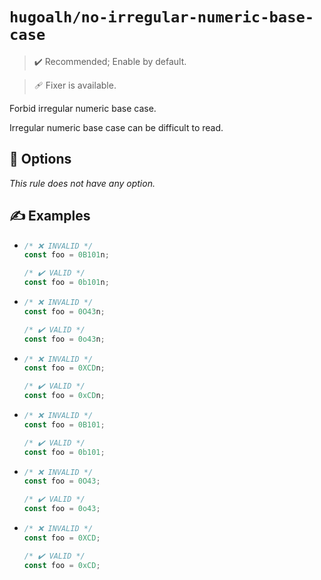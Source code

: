 # `hugoalh/no-irregular-numeric-base-case`

> ✔️ Recommended; Enable by default.

> 🩹 Fixer is available.

Forbid irregular numeric base case.

Irregular numeric base case can be difficult to read.

## 🔧 Options

*This rule does not have any option.*

## ✍️ Examples

- ```ts
  /* ❌ INVALID */
  const foo = 0B101n;

  /* ✔️ VALID */
  const foo = 0b101n;
  ```
- ```ts
  /* ❌ INVALID */
  const foo = 0O43n;

  /* ✔️ VALID */
  const foo = 0o43n;
  ```
- ```ts
  /* ❌ INVALID */
  const foo = 0XCDn;

  /* ✔️ VALID */
  const foo = 0xCDn;
  ```
- ```ts
  /* ❌ INVALID */
  const foo = 0B101;

  /* ✔️ VALID */
  const foo = 0b101;
  ```
- ```ts
  /* ❌ INVALID */
  const foo = 0O43;

  /* ✔️ VALID */
  const foo = 0o43;
  ```
- ```ts
  /* ❌ INVALID */
  const foo = 0XCD;

  /* ✔️ VALID */
  const foo = 0xCD;
  ```
